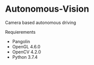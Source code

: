 # Autonomous-Vision
Camera based autonomous driving

Requierements
- Pangolin
- OpenGL 4.6.0
- OpenCV 4.2.0
- Python 3.7.4
